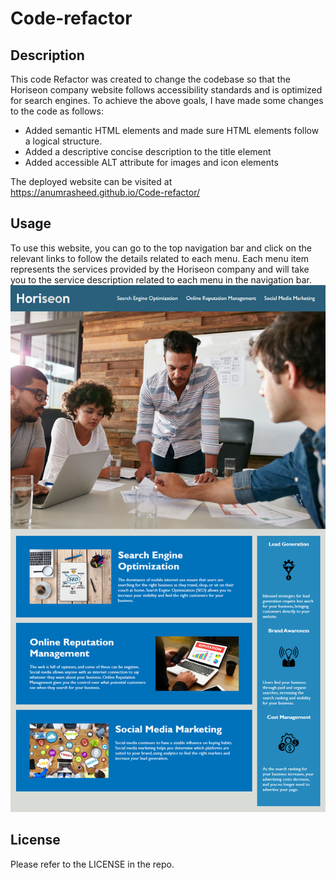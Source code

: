 # Code-refactor

## Description

This code Refactor was created to change the codebase so that the Horiseon company website follows accessibility standards and is optimized for search engines.
To achieve the above goals, I have made some changes to the code as follows:
 - Added semantic HTML elements and made sure HTML elements follow a logical structure. 
 - Added a descriptive concise description to the title element
 - Added accessible ALT attribute for images and icon elements

The deployed website can be visited at https://anumrasheed.github.io/Code-refactor/


## Usage

To use this website, you can go to the top navigation bar and click on the relevant links to follow the details related to each menu. Each menu item represents the services provided by the Horiseon company and will take you to the service description related to each menu in the navigation bar.
![alt text](/assets/images/code-refactor-demo.png)

## License

Please refer to the LICENSE in the repo.
